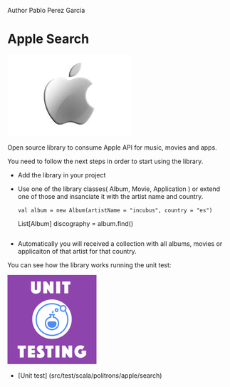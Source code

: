 Author Pablo Perez Garcia

# Apple Search

![My image](src/main/resources/img/apple.jpeg)

Open source library to consume Apple API for music, movies and apps.

You need to follow the next steps in order to start using the library.

* Add the library in your project

* Use one of the library classes( Album, Movie, Application ) or extend one of those and insanciate it with the artist name and country.
    
    ```
    val album = new Album(artistName = "incubus", country = "es")
    ```
    List[Album] discography = album.find()
    ```

* Automatically you will received a collection with all albums, movies or applicaiton of that artist for that country.


You can see how the library works running the unit test:

![My image](src/main/resources/img/unit.png)

* [Unit test] (src/test/scala/politrons/apple/search)




